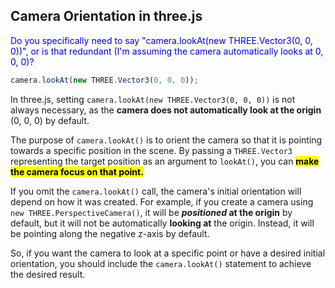 ## Camera Orientation in three.js

<span style="color:#0000dd;">Do you specifically need to say "camera.lookAt(new THREE.Vector3(0, 0, 0))", or is that redundant (I'm assuming the camera automatically looks at 0, 0, 0)?</span>

```js
camera.lookAt(new THREE.Vector3(0, 0, 0));
```

In three.js, setting `camera.lookAt(new THREE.Vector3(0, 0, 0))` is not always necessary, as the **camera does not automatically look at the origin** (0, 0, 0) by default. 

The purpose of `camera.lookAt()` is to orient the camera so that it is pointing towards a specific position in the scene. By passing a `THREE.Vector3` representing the target position as an argument to `lookAt()`, you can <mark>**make the camera focus on that point.**</mark>

If you omit the `camera.lookAt()` call, the camera's initial orientation will depend on how it was created. For example, if you create a camera using `new THREE.PerspectiveCamera()`, it will be ***positioned* at the origin** by default, but it will not be automatically **looking at** the origin. Instead, it will be pointing along the negative z-axis by default.

So, if you want the camera to look at a specific point or have a desired initial orientation, you should include the `camera.lookAt()` statement to achieve the desired result.
